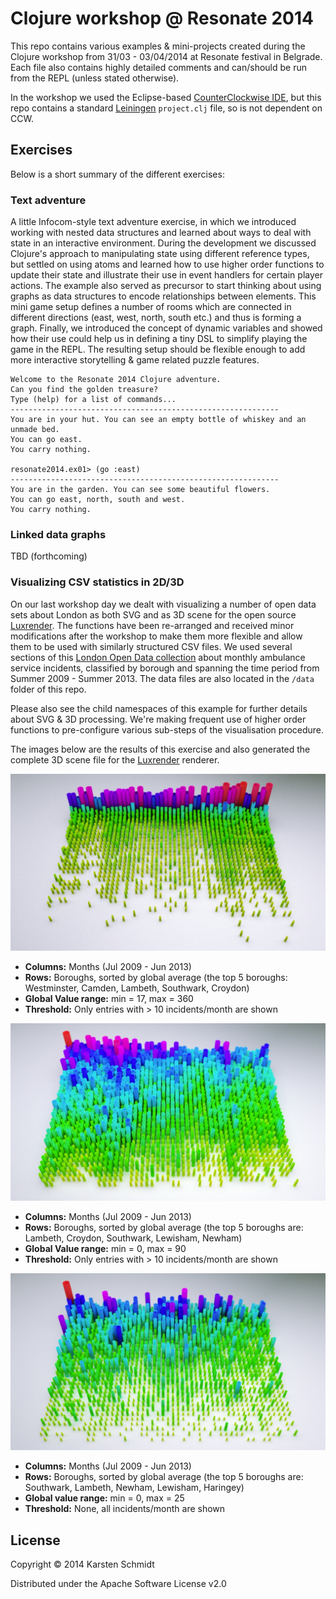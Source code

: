 # Clojure workshop @ Resonate 2014

This repo contains various examples & mini-projects created during the
Clojure workshop from 31/03 - 03/04/2014 at Resonate festival in
Belgrade. Each file also contains highly detailed comments and
can/should be run from the REPL (unless stated otherwise).

In the workshop we used the Eclipse-based
[CounterClockwise IDE](http://ccw-ide.org), but this repo contains a
standard [Leiningen](http://leiningen.org) `project.clj` file, so is
not dependent on CCW.

## Exercises

Below is a short summary of the different exercises:

### Text adventure

A little Infocom-style text adventure exercise, in which we introduced
working with nested data structures and learned about ways to deal
with state in an interactive environment. During the development we
discussed Clojure's approach to manipulating state using different
reference types, but settled on using atoms and learned how to use
higher order functions to update their state and illustrate their use
in event handlers for certain player actions. The example also served
as precursor to start thinking about using graphs as data structures
to encode relationships between elements. This mini game setup defines
a number of rooms which are connected in different directions (east,
west, north, south etc.) and thus is forming a graph. Finally, we
introduced the concept of dynamic variables and showed how their use
could help us in defining a tiny DSL to simplify playing the game in
the REPL. The resulting setup should be flexible enough to add more
interactive storytelling & game related puzzle features.

```
Welcome to the Resonate 2014 Clojure adventure.
Can you find the golden treasure?
Type (help) for a list of commands...
------------------------------------------------------------
You are in your hut. You can see an empty bottle of whiskey and an unmade bed.
You can go east.
You carry nothing.

resonate2014.ex01> (go :east)
------------------------------------------------------------
You are in the garden. You can see some beautiful flowers.
You can go east, north, south and west.
You carry nothing.
```

### Linked data graphs

TBD (forthcoming)

### Visualizing CSV statistics in 2D/3D

On our last workshop day we dealt with visualizing a number of open
data sets about London as both SVG and as 3D scene for the open source
[Luxrender](http://luxrender.net). The functions have been re-arranged
and received minor modifications after the workshop to make them more
flexible and allow them to be used with similarly structured CSV
files. We used several sections of this
[London Open Data collection](http://data.london.gov.uk/datastore/package/monthly-ambulance-service-incidents-borough)
about monthly ambulance service incidents, classified by borough and
spanning the time period from Summer 2009 - Summer 2013. The data
files are also located in the `/data` folder of this repo.

Please also see the child namespaces of this example for further
details about SVG & 3D processing. We're making frequent use of higher
order functions to pre-configure various sub-steps of the
visualisation procedure.

The images below are the results of this exercise and also generated
the complete 3D scene file for the [Luxrender](http://luxrender.net)
renderer.

![London binge drinking by borough](assets/datagrid-binge.jpg)

* **Columns:** Months (Jul 2009 - Jun 2013)
* **Rows:** Boroughs, sorted by global average (the top 5 boroughs:
  Westminster, Camden, Lambeth, Southwark, Croydon)
* **Global Value range:** min = 17, max = 360
* **Threshold:** Only entries with > 10 incidents/month are shown

![London assaults on women by borough](assets/datagrid-women.jpg)

* **Columns:** Months (Jul 2009 - Jun 2013)
* **Rows:** Boroughs, sorted by global average (the top 5 boroughs are:
  Lambeth, Croydon, Southwark, Lewisham, Newham)
* **Global Value range:** min = 0, max = 90
* **Threshold:** Only entries with > 10 incidents/month are shown

![London knife injuries by borough](assets/datagrid-knife.jpg)

* **Columns:** Months (Jul 2009 - Jun 2013)
* **Rows:** Boroughs, sorted by global average (the top 5 boroughs are:
  Southwark, Lambeth, Newham, Lewisham, Haringey)
* **Global value range:** min = 0, max = 25
* **Threshold:** None, all incidents/month are shown

## License

Copyright © 2014 Karsten Schmidt

Distributed under the Apache Software License v2.0
